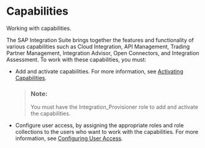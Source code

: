 <!-- loioe1c5b90d6023465c908c94e525aade04 -->

# Capabilities

Working with capabilities.

The SAP Integration Suite brings together the features and functionality of various capabilities such as Cloud Integration, API Management, Trading Partner Management, Integration Advisor, Open Connectors, and Integration Assessment. To work with these capabilities, you must:

-   Add and activate capabilities. For more information, see [Activating Capabilities](activating-capabilities-2ffb343.md).

    > ### Note:  
    > You must have the Integration\_Provisioner role to add and activate the capabilities.

-   Configure user access, by assigning the appropriate roles and role collections to the users who want to work with the capabilities. For more information, see [Configuring User Access](configuring-user-access-2c6214a.md).

